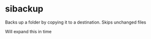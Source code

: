 # sibackup
Backs up a folder by copying it to a destination. Skips unchanged files

Will expand this in time
